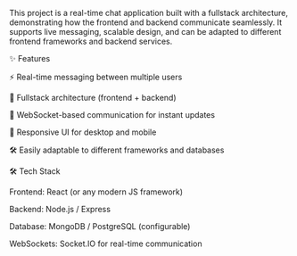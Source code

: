 This project is a real-time chat application built with a fullstack architecture, demonstrating how the frontend and backend communicate seamlessly. It supports live messaging, scalable design, and can be adapted to different frontend frameworks and backend services.

✨ Features

⚡ Real-time messaging between multiple users

🔗 Fullstack architecture (frontend + backend)

📡 WebSocket-based communication for instant updates

📱 Responsive UI for desktop and mobile

🛠️ Easily adaptable to different frameworks and databases

🛠️ Tech Stack

Frontend: React (or any modern JS framework)

Backend: Node.js / Express

Database: MongoDB / PostgreSQL (configurable)

WebSockets: Socket.IO for real-time communication
